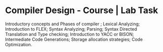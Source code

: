 # Compiler Design - Course | Lab Task
Introductory concepts and Phases of compiler ; Lexical Analyzing; Introduction to FLEX; Syntax Analyzing; Parsing; Syntax Directed Translation and Type checking; Introduction to YACC or BISON; Intermediate Code Generations; Storage allocation strategies; Code Optimization.
